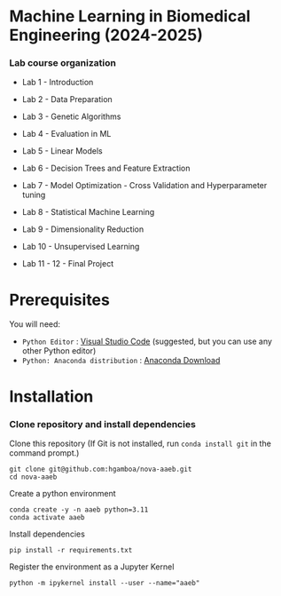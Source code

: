 # Machine Learning in Biomedical Engineering (2024-2025)

###  Lab course organization

* Lab 1 - Introduction

* Lab 2 - Data Preparation

* Lab 3 - Genetic Algorithms

* Lab 4 - Evaluation in ML

* Lab 5 - Linear Models

* Lab 6 - Decision Trees and Feature Extraction

* Lab 7 - Model Optimization - Cross Validation and Hyperparameter tuning

* Lab 8 - Statistical Machine Learning

* Lab 9 - Dimensionality Reduction

* Lab 10 - Unsupervised Learning

* Lab 11 - 12 - Final Project 


# Prerequisites

You will need:

- `Python Editor` : [Visual Studio Code](https://code.visualstudio.com/download) (suggested, but you can use any other Python editor)
- `Python: Anaconda distribution` : [Anaconda Download](https://www.anaconda.com/download/success)

# Installation

### Clone repository and install dependencies

Clone this repository (If Git is not installed, run `conda install git` in the command prompt.)

    git clone git@github.com:hgamboa/nova-aaeb.git
    cd nova-aaeb

Create a python environment

    conda create -y -n aaeb python=3.11
    conda activate aaeb

Install dependencies

    pip install -r requirements.txt

Register the environment as a Jupyter Kernel

    python -m ipykernel install --user --name="aaeb"
